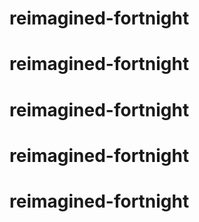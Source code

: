 # reimagined-fortnight
# reimagined-fortnight
# reimagined-fortnight
# reimagined-fortnight
# reimagined-fortnight
